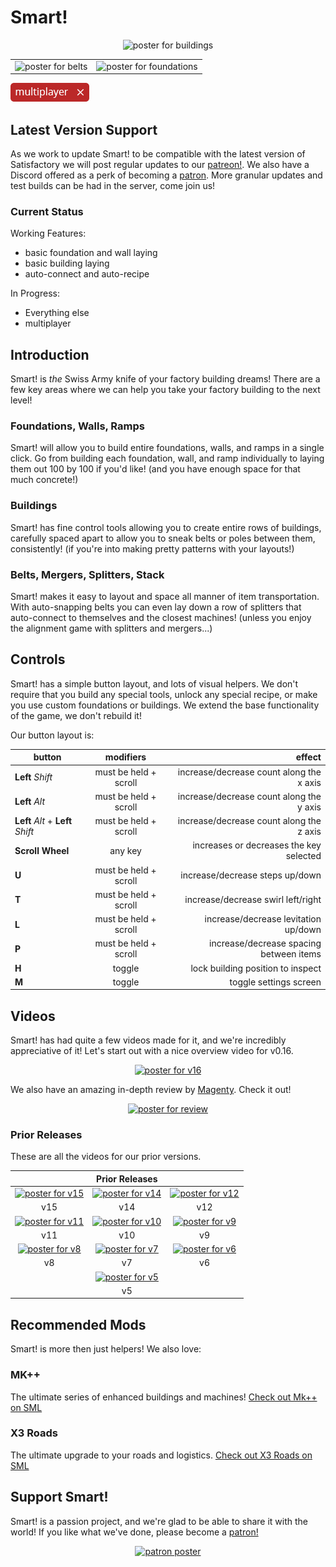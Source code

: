 # Smart!

<center>

![poster for buildings][buildings]

</center>

<center>

|||
|:-:|:-:|
|![poster for belts][belts]|![poster for foundations][foundations]|

</center>


![multiplayer](https://raw.githubusercontent.com/deantendo/community/master/com_mp_no.png)

## Latest Version Support

As we work to update Smart! to be compatible with the latest version of Satisfactory we will post regular updates to our [patreon!][pgash]. We also have a Discord offered as a perk of becoming a [patron][pgash]. More granular updates and test builds can be had in the server, come join us!

### Current Status

Working Features:

  * basic foundation and wall laying
  * basic building laying
  * auto-connect and auto-recipe

In Progress:

  * Everything else
  * multiplayer

## Introduction

Smart! is _the_ Swiss Army knife of your factory building dreams! There are a few key areas where we can help you take your factory building to the next level!

### Foundations, Walls, Ramps

Smart! will allow you to build entire foundations, walls, and ramps in a single click. Go from building each foundation, wall, and ramp individually to laying them out 100 by 100 if you'd like! (and you have enough space for that much concrete!)

### Buildings

Smart! has fine control tools allowing you to create entire rows of buildings, carefully spaced apart to allow you to sneak belts or poles between them, consistently! (if you're into making pretty patterns with your layouts!)

### Belts, Mergers, Splitters, Stack

Smart! makes it easy to layout and space all manner of item transportation. With auto-snapping belts you can even lay down a row of splitters that auto-connect to themselves and the closest machines! (unless you enjoy the alignment game with splitters and mergers...)

## Controls

Smart! has a simple button layout, and lots of visual helpers. We don't require that you build any special tools, unlock any special recipe, or make you use custom foundations or buildings. We extend the base functionality of the game, we don't rebuild it!

Our button layout is:

<center>

|button|modifiers|effect|
|---|:-:|--:|
| __Left__ *Shift* | must be held + scroll | increase/decrease count along the x axis |
| __Left__ *Alt* | must be held + scroll | increase/decrease count along the y axis |
| __Left__ *Alt* + __Left__ *Shift* | must be held + scroll | increase/decrease count along the z axis |
| __Scroll Wheel__ | any key | increases or decreases the key selected |
| __U__ | must be held + scroll | increase/decrease steps up/down |
| __T__ | must be held + scroll | increase/decrease swirl left/right |
| __L__ | must be held + scroll | increase/decrease levitation up/down |
| __P__ | must be held + scroll | increase/decrease spacing between items |
| __H__ | toggle | lock building position to inspect |
| __M__ | toggle | toggle settings screen |

</center>

## Videos

Smart! has had quite a few videos made for it, and we're incredibly appreciative of it! Let's start out with a nice overview video for v0.16.
<center>

[![poster for v16][v16-img]][v16-vid]
</center>

We also have an amazing in-depth review by [Magenty](https://www.youtube.com/channel/UCL8hC7X4mpAKdoP5gwdKkBQ). Check it out!
<center>

[![poster for review][review-img]][review-vid]
</center>

### Prior Releases

These are all the videos for our prior versions.

<center>

| | Prior Releases | |
|:-:|:-:|:-:|
|[![poster for v15][v15-img]][v15-vid]|[![poster for v14][v14-img]][v14-vid]|[![poster for v12][v12-img]][v12-vid]|
|v15|v14|v12|
|[![poster for v11][v11-img]][v11-vid]|[![poster for v10][v10-img]][v10-vid]|[![poster for v9][v9-img]][v9-vid]|
|v11|v10|v9|
|[![poster for v8][v8-img]][v8-vid]|[![poster for v7][v7-img]][v7-vid]|[![poster for v6][v6-img]][v6-vid]|
|v8|v7|v6|
| |[![poster for v5][v5-img]][v5-vid]| |
| |v5| |

</center>

## Recommended Mods

Smart! is more then just helpers! We also love:

### MK++

The ultimate series of enhanced buildings and machines! [Check out Mk++ on SML](https://ficsit.app/mod/4HFJNS71Ua5TrR)

### X3 Roads

The ultimate upgrade to your roads and logistics. [Check out X3 Roads on SML](https://ficsit.app/mod/CTm5tJXpDfdATU)

## Support Smart!

Smart! is a passion project, and we're glad to be able to share it with the world! If you like what we've done, please become a [patron!][pgash]

<center>

[![patron poster](https://c5.patreon.com/external/logo/become_a_patron_button@2x.png)][pgash]
</center>

[pgash]: https://www.patreon.com/Algalish

[belts]: https://media.giphy.com/media/aQoz1zfHjsoZALm6X8/giphy.gif
[foundations]: https://media.giphy.com/media/1J5fZI3iihdCT49PSM/giphy.gif
[buildings]: https://media.giphy.com/media/toIlPfgLfvbINAwsJf/giphy.gif

[v16-img]: https://i.ibb.co/pJfhJR2/Preview-Template-Small.jpg
[v16-vid]: https://youtu.be/MmkfqByx0i0

[v15-img]: https://i.ibb.co/mb2WJNz/Preview-Template-Small.jpg
[v15-vid]: https://youtu.be/jxfJR3ullJI

[v14-img]: https://i.ibb.co/jGG28hx/Preview-Small.jpg
[v14-vid]: https://youtu.be/-HbCKSABeWE

[v12-img]: https://i.ibb.co/vXXDVst/v-12-small.jpg
[v12-vid]: https://youtu.be/thC8RvniApQ

[v11-img]: https://i.ibb.co/WcNB78B/V-11-small.jpg
[v11-vid]: https://youtu.be/5qE3G4KbJXM

[v10-img]: https://i.ibb.co/C1n8b1j/V-10-small.jpg
[v10-vid]: https://youtu.be/ejINdaaRQtU

[v9-img]: https://i.ibb.co/5k6vD83/V-9-small.jpg
[v9-vid]: https://youtu.be/UQVYEl7d9Tg

[v8-img]: https://i.ibb.co/0GYmQz3/V-8-small.jpg
[v8-vid]: https://youtu.be/4H0Bbzhq1_E

[v7-img]: https://i.ibb.co/mTT1PhY/V7-small.jpg
[v7-vid]: https://youtu.be/BQqahJcdKfM

[v6-img]: https://i.ibb.co/P6GkWqB/V6-small.jpg
[v6-vid]: https://youtu.be/8_H7TJvwJC4

[v5-img]: https://i.ibb.co/YRSdCwk/V5-small.jpg
[v5-vid]: https://youtu.be/qnLOsYsZOXg

[review-img]: https://i.ibb.co/C0kXBGy/Magnety-Review-Previe.jpg
[review-vid]: https://youtu.be/O7jHpKhhqaY

